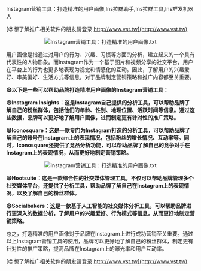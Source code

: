 Instagram营销工具：打造精准的用户画像,Ins拉群助手,Ins拉群工具,Ins群发机器人

[😍想了解推广相关软件的朋友请登录 http://www.vst.tw](http://www.vst.tw)

 <center><img src="https://vst.tw/MP4/tuiguang/png/5.png" alt="Instagram营销工具：打造精准的用户画像.txt"></center>

用户画像是指通过对用户的行为、兴趣、习惯等方面的分析，建立起来的一个具有代表性的人物形象。而Instagram作为一个基于图片和视频分享的社交平台，用户在平台上的行为也更多地表现为视觉和情感化的互动。因此，了解用户的兴趣爱好、审美偏好、生活方式等信息，对于品牌制定营销策略和推广内容都至关重要。

**😄以下是一些可以帮助品牌打造精准用户画像的Instagram营销工具：**

**😄Instagram Insights：这是Instagram自己提供的分析工具，可以帮助品牌了解自己的粉丝群体，包括他们的年龄、性别、地理位置、活跃时间等信息。通过这些数据，品牌可以更好地了解用户画像，进而制定更有针对性的推广策略。**

**😄Iconosquare：这是一款专门为Instagram打造的分析工具，可以帮助品牌了解自己的账号在Instagram上的表现情况，包括粉丝的增长情况、互动率等。同时，Iconosquare还提供了竞品分析功能，可以帮助品牌了解自己的竞争对手在Instagram上的表现情况，从而更好地制定营销策略。**

 <center><img src="https://vst.tw/MP4/tuiguang/png/6.png" alt="Instagram营销工具：打造精准的用户画像.txt"></center>

**😄Hootsuite：这是一款综合性的社交媒体管理工具，不仅可以帮助品牌管理多个社交媒体平台，还提供了分析工具，帮助品牌了解自己在Instagram上的表现情况，以及了解自己的粉丝群体。**

**😄Socialbakers：这是一款基于人工智能的社交媒体分析工具，可以帮助品牌进行更深入的数据分析，了解用户的兴趣爱好、行为模式等信息，从而更好地制定营销策略。**

总之，打造精准的用户画像对于品牌在Instagram上进行成功营销至关重要。通过以上Instagram营销工具的使用，品牌可以更好地了解自己的粉丝群体，制定更有针对性的推广策略，提高品牌在Instagram上的曝光率和用户互动率。

[😍想了解推广相关软件的朋友请登录 http://www.vst.tw](http://www.vst.tw)



